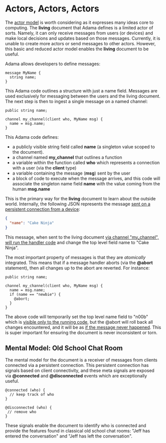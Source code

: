 # Actors, Actors, Actors

The [actor model](https://en.wikipedia.org/wiki/Actor_model) is worth considering as it expresses many ideas core to computing. The **living** document that Adama defines is a limited actor of sorts. Namely, it can only receive messages from users (or devices) and make local decisions and updates based on those messages. Currently, it is unable to create more actors or send messages to other actors. However, this basic and reduced actor model enables the **living** document to be useful.

Adama allows developers to define messages:

```adama
message MyName {
  string name;
}
```

This Adama code outlines a structure with just a name field. Messages are used exclusively for messaging between the users and the living document. The next step is then to ingest a single message on a named channel:

```adama
public string name;

channel my_channel(client who, MyName msg) {
  name = msg.name;
}
```

This Adama code defines:
* a publicly visible string field called **name** (a singleton value scoped to the document).
* a channel named **my_channel** that outlines a function
* a variable within the function called **who** which represents a connection with a user (via the **client** type)
* a variable containing the message (**msg**) sent by the user
* a block of code to execute when the message arrives, and this code will associate the singleton name field **name** with the value coming from the human **msg.name**

This is the primary way for the **living** document to learn about the outside world. Internally, the following JSON represents the message [sent on a persistent connection from a device](/reference/api-wire.html#method-connectionsend):

```json
{
  "name": "Cake Ninja"
}
```

This message, when sent to the living document [via channel "my_channel", will run the handler code](/guide/async.md) and change the top level field name to "Cake Ninja".

The most important property of messages is that they are *atomically* integrated. This means that if a message handler aborts (via the **@abort** statement), then all changes up to the abort are reverted. For instance:

```adama
public string name;

channel my_channel(client who, MyName msg) {
  name = msg.name;
  if (name == "newbie") {
    @abort;
  }
}
```

The above code will temporarily set the top level name field to "n00b" which is [visible only to the running code](https://en.wikipedia.org/wiki/ACID), but the @abort will roll back all changes encountered, and it will be as [if the message never happened](https://en.wikipedia.org/wiki/Database_transaction). This is super important for ensuring the document is never inconsistent or torn.

Mental Model: Old School Chat Room
----------------------------------
The mental model for the document is a receiver of messages from clients connected via a persistent connection. This persistent connection has signals based on client connectivity, and these meta signals are exposed via **@connected** and **@disconnected** events which are exceptionally useful. 

```adama
@connected (who) {
  // keep track of who
}

@disconnected (who) {
 // remove who
}
```

These signals enable the document to identify who is connected and provide the features found in classical old school chat rooms: "Jeff has entered the conversation" and "Jeff has left the conversation".
